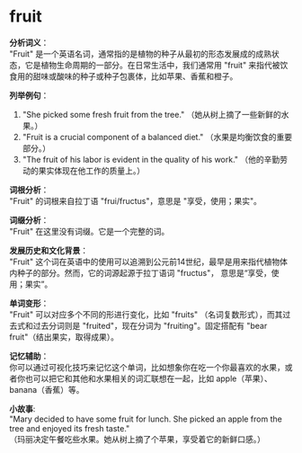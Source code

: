 # fruit

**分析词义**：  
"Fruit" 是一个英语名词，通常指的是植物的种子从最初的形态发展成的成熟状态，它是植物生命周期的一部分。在日常生活中，我们通常用 "fruit" 来指代被饮食用的甜味或酸味的种子或种子包裹体，比如苹果、香蕉和橙子。

  

**列举例句**：

  

1.  "She picked some fresh fruit from the tree." （她从树上摘了一些新鲜的水果。）
2.  "Fruit is a crucial component of a balanced diet." （水果是均衡饮食的重要部分。）
3.  "The fruit of his labor is evident in the quality of his work." （他的辛勤劳动的果实体现在他工作的质量上。）

  

**词根分析**：  
"Fruit" 的词根来自拉丁语 "frui/fructus"，意思是 "享受，使用；果实"。

  

**词缀分析**：  
"Fruit" 在这里没有词缀。它是一个完整的词。

  

**发展历史和文化背景**：  
"Fruit" 这个词在英语中的使用可以追溯到公元前14世纪，最早是用来指代植物体内种子的部分。然而，它的词源起源于拉丁语词 "fructus"， 意思是“享受，使用；果实”。

  

**单词变形**：  
"Fruit" 可以对应多个不同的形进行变化，比如 "fruits" （名词复数形式），而其过去式和过去分词则是 "fruited"，现在分词为 "fruiting"。固定搭配有 "bear fruit"（结出果实，取得成果）。

  

**记忆辅助**：  
你可以通过可视化技巧来记忆这个单词，比如想象你在吃一个你最喜欢的水果，或者你也可以把它和其他和水果相关的词汇联想在一起，比如 apple（苹果）、banana（香蕉）等。

  

**小故事**:  
"Mary decided to have some fruit for lunch. She picked an apple from the tree and enjoyed its fresh taste."  
（玛丽决定午餐吃些水果。她从树上摘了个苹果，享受着它的新鲜口感。）

